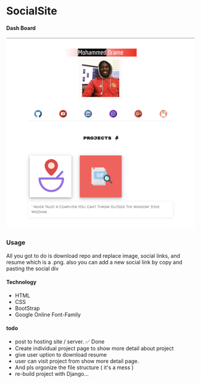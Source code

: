 # SocialSite




#### Dash Board

<img src="1.png">

### Usage

All you got to do is download repo and replace image, social links, and resume which is a .png. also you can add a new social link by copy and pasting the social div

#### Technology

* HTML
* CSS
* BootStrap
* Google Online Font-Family

#### todo

* post to hosting site / server. ✅ Done
* Create individual project page to show more detail about project
* give user uption to download resume
* user can visit project from show more detail page.
* And pls orgonize the file structure ( it's a mess )
* re-build project with Django...
